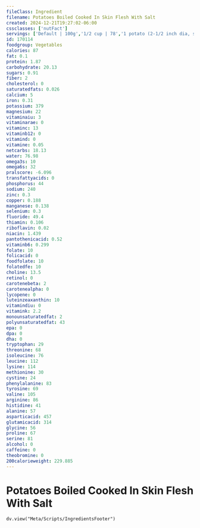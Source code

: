 ```yaml
---
fileClass: Ingredient
filename: Potatoes Boiled Cooked In Skin Flesh With Salt
created: 2024-12-21T19:27:02-06:00
cssclasses: ['nutFact']
servings: ['Default | 100g','1/2 cup | 78','1 potato (2-1/2 inch dia, sphere) | 136']
id: 170114
foodgroup: Vegetables
calories: 87
fat: 0.1
protein: 1.87
carbohydrate: 20.13
sugars: 0.91
fiber: 2
cholesterol: 0
saturatedfats: 0.026
calcium: 5
iron: 0.31
potassium: 379
magnesium: 22
vitaminaiu: 3
vitaminarae: 0
vitaminc: 13
vitaminb12: 0
vitamind: 0
vitamine: 0.05
netcarbs: 18.13
water: 76.98
omega3s: 10
omega6s: 32
pralscore: -6.096
transfattyacids: 0
phosphorus: 44
sodium: 240
zinc: 0.3
copper: 0.188
manganese: 0.138
selenium: 0.3
fluoride: 49.4
thiamin: 0.106
riboflavin: 0.02
niacin: 1.439
pantothenicacid: 0.52
vitaminb6: 0.299
folate: 10
folicacid: 0
foodfolate: 10
folatedfe: 10
choline: 13.5
retinol: 0
carotenebeta: 2
carotenealpha: 0
lycopene: 0
luteinzeaxanthin: 10
vitamindiu: 0
vitamink: 2.2
monounsaturatedfat: 2
polyunsaturatedfat: 43
epa: 0
dpa: 0
dha: 0
tryptophan: 29
threonine: 68
isoleucine: 76
leucine: 112
lysine: 114
methionine: 30
cystine: 24
phenylalanine: 83
tyrosine: 69
valine: 105
arginine: 86
histidine: 41
alanine: 57
asparticacid: 457
glutamicacid: 314
glycine: 56
proline: 67
serine: 81
alcohol: 0
caffeine: 0
theobromine: 0
200calorieweight: 229.885
---
```


# Potatoes Boiled Cooked In Skin Flesh With Salt

```dataviewjs
dv.view("Meta/Scripts/IngredientsFooter")
```